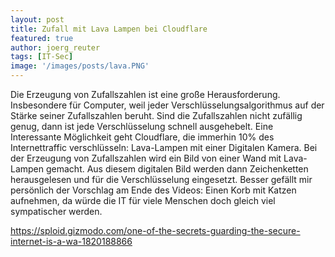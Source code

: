 ```yaml
---
layout: post
title: Zufall mit Lava Lampen bei Cloudflare
featured: true
author: joerg_reuter
tags: [IT-Sec]
image: '/images/posts/lava.PNG'
---
```


Die Erzeugung von Zufallszahlen ist eine große Herausforderung. Insbesondere für Computer, weil jeder Verschlüsselungsalgorithmus auf der Stärke seiner Zufallszahlen beruht. Sind die Zufallszahlen nicht zufällig genug, dann ist jede Verschlüsselung schnell ausgehebelt. Eine Interessante Möglichkeit geht Cloudflare, die immerhin 10% des Internettraffic verschlüsseln: Lava-Lampen mit einer Digitalen Kamera. Bei der Erzeugung von Zufallszahlen wird ein Bild von einer Wand mit Lava-Lampen gemacht. Aus diesem digitalen Bild werden dann Zeichenketten herausgelesen und für die Verschlüsselung eingesetzt. Besser gefällt mir persönlich der Vorschlag am Ende des Videos: Einen Korb mit Katzen aufnehmen, da würde die IT für viele Menschen doch gleich viel sympatischer werden. 

<https://sploid.gizmodo.com/one-of-the-secrets-guarding-the-secure-internet-is-a-wa-1820188866>
